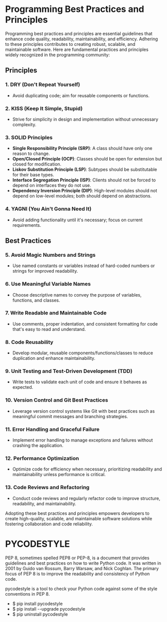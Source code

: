 # Programming Best Practices and Principles

Programming best practices and principles are essential guidelines that enhance code quality, readability, maintainability, and efficiency. Adhering to these principles contributes to creating robust, scalable, and maintainable software. Here are fundamental practices and principles widely recognized in the programming community:

## Principles

### 1. DRY (Don't Repeat Yourself)
   - Avoid duplicating code; aim for reusable components or functions.

### 2. KISS (Keep It Simple, Stupid)
   - Strive for simplicity in design and implementation without unnecessary complexity.

### 3. SOLID Principles
   - **Single Responsibility Principle (SRP)**: A class should have only one reason to change.
   - **Open/Closed Principle (OCP)**: Classes should be open for extension but closed for modification.
   - **Liskov Substitution Principle (LSP)**: Subtypes should be substitutable for their base types.
   - **Interface Segregation Principle (ISP)**: Clients should not be forced to depend on interfaces they do not use.
   - **Dependency Inversion Principle (DIP)**: High-level modules should not depend on low-level modules; both should depend on abstractions.

### 4. YAGNI (You Ain't Gonna Need It)
   - Avoid adding functionality until it's necessary; focus on current requirements.

## Best Practices

### 5. Avoid Magic Numbers and Strings
   - Use named constants or variables instead of hard-coded numbers or strings for improved readability.

### 6. Use Meaningful Variable Names
   - Choose descriptive names to convey the purpose of variables, functions, and classes.

### 7. Write Readable and Maintainable Code
   - Use comments, proper indentation, and consistent formatting for code that's easy to read and understand.

### 8. Code Reusability
   - Develop modular, reusable components/functions/classes to reduce duplication and enhance maintainability.

### 9. Unit Testing and Test-Driven Development (TDD)
   - Write tests to validate each unit of code and ensure it behaves as expected.

### 10. Version Control and Git Best Practices
   - Leverage version control systems like Git with best practices such as meaningful commit messages and branching strategies.

### 11. Error Handling and Graceful Failure
   - Implement error handling to manage exceptions and failures without crashing the application.

### 12. Performance Optimization
   - Optimize code for efficiency when necessary, prioritizing readability and maintainability unless performance is critical.

### 13. Code Reviews and Refactoring
   - Conduct code reviews and regularly refactor code to improve structure, readability, and maintainability.

Adopting these best practices and principles empowers developers to create high-quality, scalable, and maintainable software solutions while fostering collaboration and code reliability.


# PYCODESTYLE 

PEP 8, sometimes spelled PEP8 or PEP-8, is a document that provides guidelines and best practices on how to write Python code. It was written in 2001 by Guido van Rossum, Barry Warsaw, and Nick Coghlan. The primary focus of PEP 8 is to improve the readability and consistency of Python code. <br>

pycodestyle is a tool to check your Python code against some of the style conventions in PEP 8. <br>

- $ pip install pycodestyle <br>
- $ pip install --upgrade pycodestyle <br>
- $ pip uninstall pycodestyle <br>